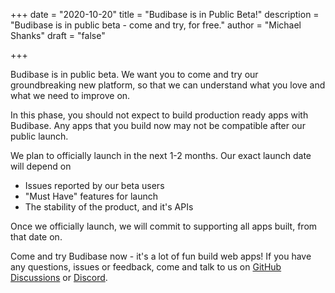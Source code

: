 +++ 
date = "2020-10-20" 
title = "Budibase is in Public Beta!" 
description = "Budibase is in public beta - come and try, for free." 
author = "Michael Shanks" 
draft = "false"

+++

Budibase is in public beta. We want you to come and try our groundbreaking new platform, so that we can understand what you love and what we need to improve on.

In this phase, you should not expect to build production ready apps with Budibase. Any apps that you build now may not be compatible after our public launch.

We plan to officially launch in the next 1-2 months. Our exact launch date will depend on 
- Issues reported by our beta users
- "Must Have" features for launch
- The stability of the product, and it's APIs

Once we officially launch, we will commit to supporting all apps built, from that date on.

Come and try Budibase now - it's a lot of fun build web apps! If you have any questions, issues or feedback, come and talk to us on [GitHub Discussions](https://github.com/Budibase/budibase/discussions) or [Discord](https://discord.com/invite/rCYayfe).